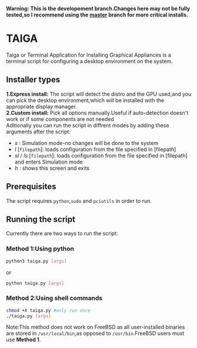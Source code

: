 **Warning: This is the developement branch.Changes here may not be fully tested,so I recommend using the [master]([master](https://github.com/document10/taiga)) branch for more critical installs.**
# TAIGA
Taiga or Terminal Application for Installing Graphical Appliances is a terminal script for configuring a desktop environment on the system.
## Installer types
**1.Express install:** The script will detect the distro and the GPU used,and you can pick the desktop environment,which will be installed with the appropriate display manager.  
**2.Custom install:** Pick all options manually.Useful if auto-detection doesn't work or if some components are not needed  
Aditionally you can run the script in diffrent modes by adding these arguments after the script:  
- *s* : Simulation mode-no changes will be done to the system
- *l* [`filepath`]: loads configuration from the file specified in [filepath]
- *sl* / *ls* [`filepath`]: loads configuration from the file specified in [filepath] and enters Simulation mode
- *h* : shows this screen and exits
## Prerequisites
The script requires `python`,`sudo` and `pciutils` in order to run.
## Running the script
Currently there are two ways to run the script:  
### Method 1:Using python
```sh
python3 taiga.py [args]
```
or
```sh
python taiga.py [args]
```
### Method 2:Using shell commands
```sh
chmod +X taiga.py #only run once
./taiga.py [args]
```
Note:This method does not work on FreeBSD as all user-installed binaries are stored in `/usr/local/bin`,as opposed to `/usr/bin`.FreeBSD users must use **Method 1**.  